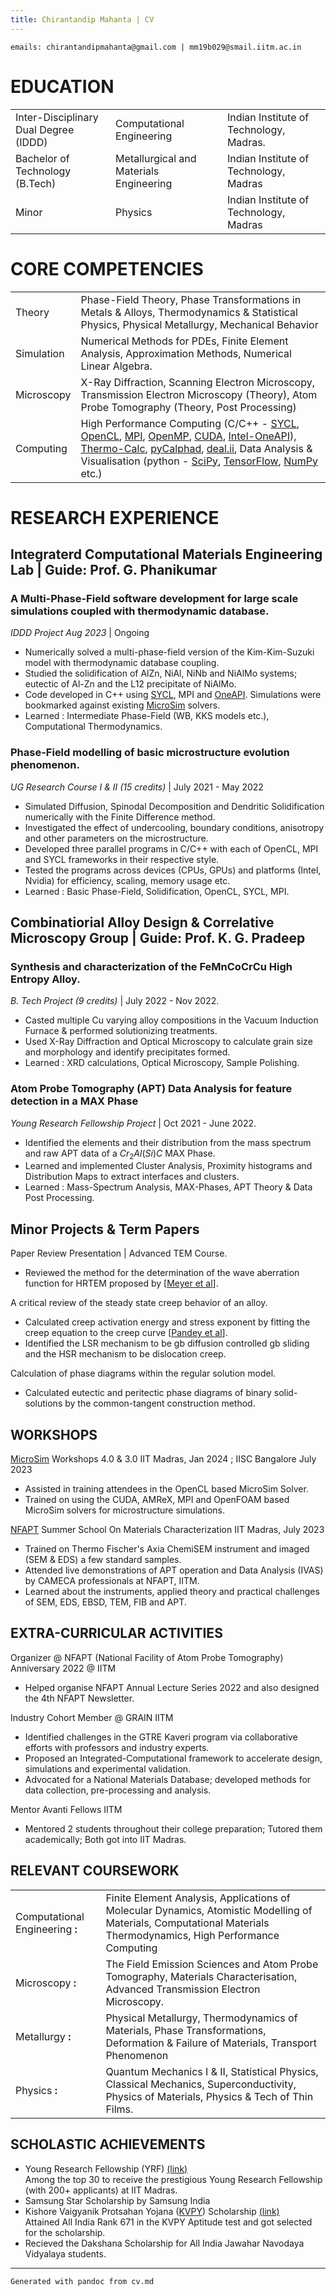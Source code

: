 ```yaml
---
title: Chirantandip Mahanta | CV
---
```


```contacts
emails: chirantandipmahanta@gmail.com | mm19b029@smail.iitm.ac.in
```

EDUCATION 
===

||  | |
|-----|-----|----|
|Inter-Disciplinary Dual Degree (IDDD)  | Computational Engineering| Indian Institute of Technology, Madras.|
| Bachelor of Technology (B.Tech)| Metallurgical and Materials Engineering| Indian Institute of Technology, Madras|
|Minor|Physics|Indian Institute of Technology, Madras|

CORE COMPETENCIES
===

||  | 
|----|----------------------------|
|Theory  | Phase-Field Theory, Phase Transformations in Metals \& Alloys, Thermodynamics \& Statistical Physics, Physical Metallurgy, Mechanical Behavior|
|Simulation| Numerical Methods for PDEs, Finite Element Analysis, Approximation Methods, Numerical Linear Algebra.|
|Microscopy|X-Ray Diffraction, Scanning Electron Microscopy, Transmission Electron Microscopy (Theory), Atom Probe Tomography (Theory, Post Processing)|
|Computing|High Performance Computing (C/C++ - [SYCL](https://www.khronos.org/sycl/), [OpenCL](https://www.khronos.org/opencl/), [MPI](https://www.open-mpi.org/), [OpenMP](https://www.openmp.org/), [CUDA](https://developer.nvidia.com/cuda-toolkit), [Intel-OneAPI](https://www.oneapi.io/)), [Thermo-Calc](https://thermocalc.com/), [pyCalphad](https://pycalphad.org/docs/latest/), [deal.ii](https://www.dealii.org/), Data Analysis & Visualisation (python - [SciPy](https://scipy.org/), [TensorFlow](https://www.tensorflow.org/), [NumPy](https://numpy.org/) etc.)|


RESEARCH EXPERIENCE
===

## Integraterd Computational Materials Engineering Lab | Guide: Prof. G. Phanikumar

### A Multi-Phase-Field software development for large scale simulations coupled with thermodynamic database. ###

*IDDD Project Aug 2023* | Ongoing

-  Numerically solved a multi-phase-field version of
the Kim-Kim-Suzuki model with thermodynamic database coupling.
-  Studied the solidification of AlZn, NiAl, NiNb and
NiAlMo systems; eutectic of Al-Zn and the L12 precipitate of NiAlMo.
-  Code developed in C++ using
[SYCL](https://www.khronos.org/sycl/), MPI and
[OneAPI](https://www.oneapi.io/). Simulations were bookmarked against
existing [MicroSim](https://microsim.co.in/) solvers.
- Learned : Intermediate Phase-Field (WB, KKS models etc.), Computational
Thermodynamics.

### Phase-Field modelling of basic microstructure evolution phenomenon. ###

*UG Research Course I & II (15 credits)* | July 2021 - May 2022

-  Simulated Diffusion, Spinodal Decomposition and
Dendritic Solidification numerically with the Finite Difference method.
-  Investigated the effect of undercooling, boundary
conditions, anisotropy and other parameters on the microstructure.
-  Developed three parallel programs in C/C++ with
each of OpenCL, MPI and SYCL frameworks in their respective style.
-  Tested the programs across devices (CPUs, GPUs) and
platforms (Intel, Nvidia) for efficiency, scaling, memory usage etc.
- Learned : Basic Phase-Field, Solidification, OpenCL, SYCL, MPI.


## Combinatiorial Alloy Design & Correlative Microscopy Group | Guide: Prof. K. G. Pradeep

### Synthesis and characterization of the FeMnCoCrCu High Entropy Alloy. ###

*B. Tech Project (9 credits)* | July 2022 - Nov 2022.

-  Casted multiple Cu varying alloy compositions in
the Vacuum Induction Furnace & performed solutionizing treatments.
-  Used X-Ray Diffraction and Optical Microscopy to
calculate grain size and morphology and identify precipitates formed.
- Learned : XRD calculations, Optical Microscopy, Sample Polishing.

### Atom Probe Tomography (APT) Data Analysis for feature detection in a MAX Phase ###

*Young Research Fellowship Project* | Oct 2021 - June 2022.

-  Identified the elements and their distribution from
the mass spectrum and raw APT data of a $Cr_2Al(Si)C$ MAX Phase.
-  Learned and implemented Cluster Analysis, Proximity
histograms and Distribution Maps to extract interfaces and clusters.
- Learned : Mass-Spectrum Analysis, MAX-Phases, APT Theory & Data Post
Processing.

## Minor Projects & Term Papers


Paper Review Presentation \| Advanced TEM Course.

-  Reviewed the method for the determination of the
wave aberration function for HRTEM proposed by \[[Meyer et
al](https://doi.org/10.1016/S1359-6454(96)00225-X)\].

A critical review of the steady state creep behavior of an alloy. 

-  Calculated creep activation energy and stress
exponent by fitting the creep equation to the creep curve \[[Pandey et
al](https://doi.org/10.1016/S1359-6454(96)00225-X)\].
-  Identified the LSR mechanism to be gb diffusion
controlled gb sliding and the HSR mechanism to be dislocation creep.

Calculation of phase diagrams within the regular solution model.

-  Calculated eutectic and peritectic phase diagrams
of binary solid-solutions by the common-tangent construction method.

## WORKSHOPS


[MicroSim](https://microsim.co.in/) Workshops 4.0 & 3.0 IIT Madras, Jan 2024 ; IISC Bangalore July 2023

-  Assisted in training attendees in the OpenCL based
MicroSim Solver.
-  Trained on using the CUDA, AMReX, MPI and OpenFOAM
based MicroSim solvers for microstructure simulations.

[NFAPT](https://nfapt.iitm.ac.in/) Summer School On Materials Characterization IIT Madras, July 2023

-  Trained on Thermo Fischer's Axia ChemiSEM
instrument and imaged (SEM & EDS) a few standard samples.
-  Attended live demonstrations of APT operation and
Data Analysis (IVAS) by CAMECA professionals at NFAPT, IITM.
-  Learned about the instruments, applied theory and
practical challenges of SEM, EDS, EBSD, TEM, FIB and APT.

## EXTRA-CURRICULAR ACTIVITIES

Organizer @ NFAPT (National Facility of Atom Probe Tomography) Anniversary 2022 @ IITM 

-  Helped organise NFAPT Annual Lecture Series 2022
and also designed the 4th NFAPT Newsletter.

Industry Cohort Member @ GRAIN IITM 

-  Identified challenges in the GTRE Kaveri program
via collaborative efforts with professors and industry experts.
-  Proposed an Integrated-Computational framework to
accelerate design, simulations and experimental validation.
-  Advocated for a National Materials Database;
developed methods for data collection, pre-processing and analysis.

Mentor Avanti Fellows IITM 

-  Mentored 2 students throughout their college
preparation; Tutored them academically; Both got into IIT Madras.

## RELEVANT COURSEWORK


|||
|---|-------------|
|Computational Engineering **:** |  Finite Element Analysis, Applications of Molecular Dynamics, Atomistic Modelling of Materials, Computational Materials Thermodynamics, High Performance Computing|
|Microscopy **:** | The Field Emission Sciences and Atom Probe Tomography, Materials Characterisation, Advanced Transmission Electron Microscopy.|
|Metallurgy **:** | Physical Metallurgy, Thermodynamics of Materials, Phase Transformations, Deformation & Failure of Materials, Transport Phenomenon
|Physics **:** | Quantum Mechanics I & II, Statistical Physics, Classical Mechanics, Superconductivity, Physics of Materials, Physics & Tech of Thin Films.

## SCHOLASTIC ACHIEVEMENTS


- Young Research Fellowship (YRF)
[(link)](https://yrf.iitm.ac.in/2020fellows.html)\
Among the top 30 to receive the prestigious Young Research Fellowship
(with 200+ applicants) at IIT Madras. 
- Samsung Star Scholarship by Samsung India 
- Kishore Vaigyanik
Protsahan Yojana ([KVPY](http://www.kvpy.iisc.ernet.in/main/index.htm))
Scholarship
[(link)](http://kvpy.iisc.ac.in/main/resources/2018-fellowships/2018-SX-GEN.pdf)\
Attained All India Rank 671 in the KVPY Aptitude test and got selected
for the scholarship.
- Recieved the Dakshana Scholarship for All India Jawahar Navodaya
Vidyalaya students.

---
`Generated with pandoc from cv.md`